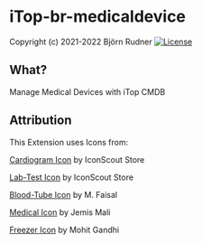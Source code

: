# iTop-br-medicaldevice

Copyright (c) 2021-2022 Björn Rudner
[![License](https://img.shields.io/github/license/rudnerbjoern/iTop-br-medicaldevice)](https://github.com/rudnerbjoern/iTop-br-medicaldevice/blob/main/LICENSE)

## What?

Manage Medical Devices with iTop CMDB

## Attribution

This Extension uses Icons from:

[Cardiogram Icon](https://iconscout.com/icons/cardiogram) by IconScout Store

[Lab-Test Icon](https://iconscout.com/icons/lab-test) by IconScout Store

[Blood-Tube Icon](https://iconscout.com/icons/blood-tube) by M. Faisal

[Medical Icon](https://iconscout.com/icons/medical) by Jemis Mali

[Freezer Icon](https://iconscout.com/icons/freezer) by Mohit Gandhi
